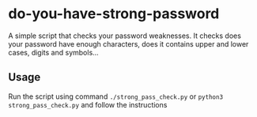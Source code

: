 # do-you-have-strong-password

A simple script that checks your password weaknesses. It checks does your password have enough characters, does it contains upper and lower cases, digits and symbols...

## Usage

Run the script using command `./strong_pass_check.py` or `python3 strong_pass_check.py` and follow the instructions  
